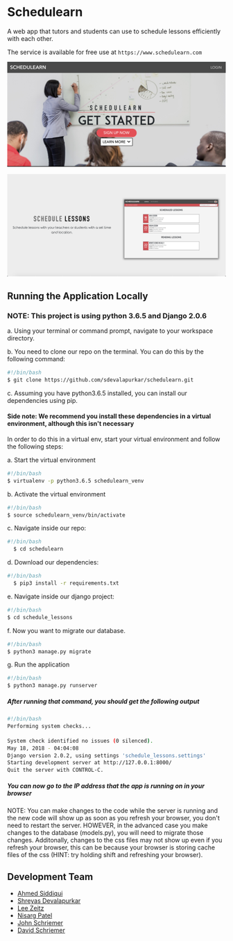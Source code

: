 # Schedulearn

A web app that tutors and students can use to schedule lessons efficiently with each other.

The service is available for free use at `https://www.schedulearn.com`

![Homepage](/misc/homepage.png)

![Schedule](/misc/schedule.png)

## Running the Application Locally

### NOTE: This project is using python 3.6.5 and Django 2.0.6

a. Using your terminal or command prompt, navigate to your workspace directory.

b. You need to clone our repo on the terminal. You can do this by the following command:

```bash
#!/bin/bash
$ git clone https://github.com/sdevalapurkar/schedulearn.git
```

c. Assuming you have python3.6.5 installed, you can install our dependencies using pip.

#### Side note: We recommend you install these dependencies in a virtual environment, although this isn't necessary

In order to do this in a virtual env, start your virtual environment and follow the following steps:

a. Start the virtual environment

```bash
#!/bin/bash
$ virtualenv -p python3.6.5 schedulearn_venv
```

b. Activate the virtual environment

```bash
#!/bin/bash
$ source schedulearn_venv/bin/activate
```

c. Navigate inside our repo:

```bash
#!/bin/bash
  $ cd schedulearn
```

d. Download our dependencies:

```bash
#!/bin/bash
  $ pip3 install -r requirements.txt 
```

e. Navigate inside our django project:

```bash
#!/bin/bash
$ cd schedule_lessons
```

f. Now you want to migrate our database.

```bash
#!/bin/bash
$ python3 manage.py migrate
```

g. Run the application

```bash
#!/bin/bash
$ python3 manage.py runserver
```

##### After running that command, you should get the following output

```bash
#!/bin/bash
Performing system checks...

System check identified no issues (0 silenced).
May 18, 2018 - 04:04:08
Django version 2.0.2, using settings 'schedule_lessons.settings'
Starting development server at http://127.0.0.1:8000/
Quit the server with CONTROL-C.
```

##### You can now go to the IP address that the app is running on in your browser

NOTE: You can make changes to the code while the server is running and the new code will show up as soon as you refresh your browser, you don't need to restart the server. HOWEVER, in the advanced case you make changes to the database (models.py), you will need to migrate those changes. Additonally, changes to the css files may not show up even if you refresh your browser, this can be because your browser is storing cache files of the css (HINT: try holding shift and refreshing your browser).

## Development Team

* [Ahmed Siddiqui](https://github.com/JeSuisAhmedN)
* [Shreyas Devalapurkar](https://github.com/sdevalapurkar)
* [Lee Zeitz](https://github.com/LeeZeitz)
* [Nisarg Patel](https://github.com/Nppatel97)
* [John Schriemer](https://github.com/jschriem)
* [David Schriemer](https://github.com/CodemanDave)
